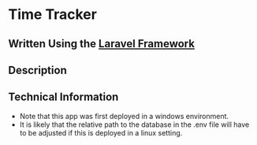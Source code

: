 # Time Tracker
## Written Using the [Laravel Framework](https://laravel.com/)

## Description


## Technical Information

* Note that this app was first deployed in a windows environment. 
* It is likely that the relative path to the database in the .env file will have to be adjusted if this is deployed in a linux setting. 



